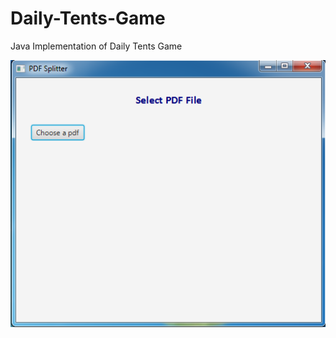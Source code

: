 # Daily-Tents-Game

Java Implementation of Daily Tents Game

![](https://raw.githubusercontent.com/AlperenTalaslioglu/PDFSplitter/master/S1.png)
